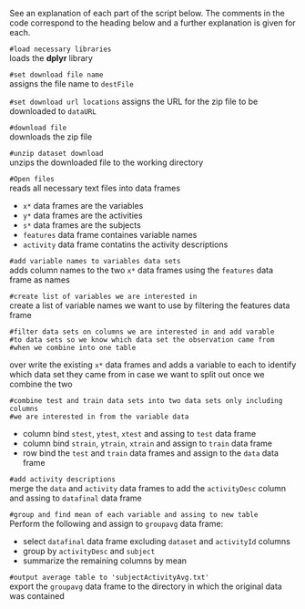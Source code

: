 See an explanation of each part of the script below. The comments in the code correspond to the
heading below and a further explanation is given for each.

`#load necessary libraries`  
loads the **dplyr** library

`#set download file name`  
assigns the file name to `destFile`

`#set download url locations`
assigns the URL for the zip file to be downloaded to `dataURL`

`#download file`  
downloads the zip file

`#unzip dataset download`  
unzips the downloaded file to the working directory

`#Open files`  
reads all necessary text files into data frames
* `x*` data frames are the variables
* `y*` data frames are the activities
* `s*` data frames are the subjects
* `features` data frame containes variable names
* `activity` data frame contatins the activity descriptions 

`#add variable names to variables data sets`  
adds column names to the two `x*` data frames using the `features` data frame as names

`#create list of variables we are interested in`  
create a list of variable names we want to use by filtering the features data frame

```
#filter data sets on columns we are interested in and add varable 
#to data sets so we know which data set the observation came from 
#when we combine into one table
```
over write the existing `x*` data frames and adds a variable to each to identify 
which data set they came from in case we want to split out once we combine the two
```        
#combine test and train data sets into two data sets only including columns
#we are interested in from the variable data
```
* column bind `stest`, `ytest`, `xtest` and assing to `test` data frame
* column bind `strain`, `ytrain`, `xtrain` and assign to `train` data frame
* row bind the `test` and `train` data frames and assign to the `data` data frame

`#add activity descriptions`  
merge the `data` and `activity` data frames to add the `activityDesc` column and assing to `datafinal` data frame

`#group and find mean of each variable and assing to new table`  
Perform the following and assign to `groupavg` data frame:
* select `datafinal` data frame excluding `dataset` and `activityId` columns
* group by `activityDesc` and `subject`
* summarize the remaining columns by mean

`#output average table to 'subjectActivityAvg.txt'`  
export the `groupavg` data frame to the directory in which the original data was contained


